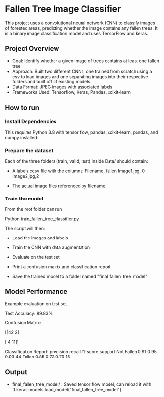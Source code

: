 # Fallen Tree Image Classifier

This project uses a convolutional neural network (CNN) to classify images of forested areas, predicting whether the image contains any fallen trees. It is a binary image classification model and uses TensorFlow and Keras.

## Project Overview

- Goal: Identify whether a given image of trees contains at least one fallen tree
- Approach: Built two different CNNs, one trained from scratch using a csv to load images and one separating images into their respective folders and built off of existing models.
- Data Format: JPEG images with associated labels 
- Frameworks Used: Tensorflow, Keras, Pandas, scikit-learn


## How to run

### Install Dependencies

This requires Python 3.8 with tensor flow, pandas, scikit-learn, pandas, and numpy installed.

### Prepare the dataset

Each of the three folders (train, valid, test) inside Data/ should contain: 

- A labels.ccsv file with the columns:
Filename, fallen
Image1.jpg, 0
Image2.jpg,2

- The actual image files referenced by filename.

### Train the model

From the root folder can run

Python train_fallen_tree_classifier.py

The script will then:

- Load the images and labels

- Train the CNN with data augmentation

- Evaluate on the test set

- Print a confusion matrix and classification report

- Save the trained model to a folder named "final_fallen_tree_model"

## Model Performance

Example evaluation on test set 

Test Accuracy: 89.83%

Confusion Matrix:

[[42  2]

 [ 4 11]]

Classification Report:
              precision    recall  f1-score   support
  Not Fallen       0.91      0.95      0.93        44
      Fallen       0.85      0.73      0.79        15


## Output

- final_fallen_tree_model/ : Saved tensor flow model, can reload it with tf.keras.models.load_model("final_fallen_tree_model")

